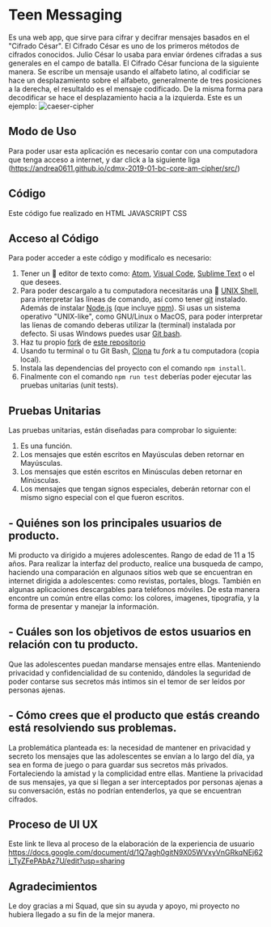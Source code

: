 # Teen Messaging
Es una web app, que sirve para cifrar y decifrar mensajes basados en el "Cifrado César".
El Cifrado César es uno de los primeros métodos de cifrados conocidos. Julio César lo usaba para enviar órdenes cifradas a sus generales en el campo de batalla. El Cifrado César funciona de la siguiente manera. Se escribe un mensaje usando el alfabeto latino, al codificiar se hace un desplazamiento sobre el alfabeto, generalmente de tres posiciones a la derecha, el resultaldo es el mensaje codificado. De la misma forma para decodificar se hace el desplazamiento hacia a la izquierda.
Este es un ejemplo:
![caeser-cipher](https://upload.wikimedia.org/wikipedia/commons/thumb/2/2b/Caesar3.svg/2000px-Caesar3.svg.png)

## Modo de Uso
Para poder usar esta aplicación es necesario contar con una computadora que tenga acceso a internet, y dar click a la siguiente liga (https://andrea0611.github.io/cdmx-2019-01-bc-core-am-cipher/src/)

## Código
Este código fue realizado en 
HTML 
JAVASCRIPT 
CSS

## Acceso al Código
Para poder acceder a este código y modificalo es necesario:

1. Tener un :pencil: editor de texto como: [Atom](https://atom.io/), [Visual Code](https://code.visualstudio.com/), [Sublime Text](https://www.sublimetext.com) o el que desees.
2. Para poder descargalo a tu computadora necesitarás una :shell:
   [UNIX Shell](https://github.com/Laboratoria/curricula-js/tree/v2.x/topics/shell), para interpretar las líneas de comando, así como tener [git](https://github.com/Laboratoria/curricula-js/tree/v2.x/topics/scm/01-git)
   instalado. Además de instalar [Node.js](https://nodejs.org/) (que
   incluye [npm](https://docs.npmjs.com/)). Si usas un sistema operativo "UNIX-like", como GNU/Linux o MacOS, para poder interpretar las líenas de comando deberas utilizar la (terminal) instalada por defecto.
   Si usas Windows puedes usar [Git bash](https://git-scm.com/download/win).
3. Haz tu propio [fork](https://help.github.com/articles/fork-a-repo/)
   de [ este repositorio](https://github.com/Andrea0611/cdmx-2019-01-bc-core-am-cipher) 
4. Usando tu terminal o tu Git Bash, [Clona](https://help.github.com/articles/cloning-a-repository/)
   tu _fork_ a tu computadora (copia local).
5. Instala las dependencias del proyecto con el comando `npm
   install`.
6. Finalmente con el comando `npm run test` deberías poder ejecutar las 
   pruebas unitarias (unit tests).

## Pruebas Unitarias
Las pruebas unitarias, están diseñadas para comprobar lo siguiente:
1. Es una función.
2. Los mensajes que estén escritos en Mayúsculas deben retornar en Mayúsculas.
3. Los mensajes que estén escritos en Minúsculas deben retornar en Minúsculas.
3. Los mensajes que tengan signos especiales, deberán retornar con el mismo signo especial con el que fueron escritos.

## - Quiénes son los principales usuarios de producto.
Mi producto va dirigido a mujeres adolescentes. Rango de edad de 11 a 15 años. Para realizar la interfaz del producto, realice una busqueda de campo, haciendo una comparación en algunaos sitios web que se encuentran en internet dirigida a adolescentes: como revistas, portales, blogs. También en algunas aplicaciones descargables para teléfonos móviles. De esta manera encontre un común entre ellas como: los colores, imagenes,  tipografía, y la forma de presentar y manejar la información. 

## - Cuáles son los objetivos de estos usuarios en relación con tu producto.
Que las adolescentes puedan mandarse mensajes entre ellas. Manteniendo privacidad y confidencialidad de su contenido, dándoles la seguridad de poder contarse sus secretos más intimos sin el temor de ser leídos por personas ajenas.

## - Cómo crees que el producto que estás creando está resolviendo sus problemas.
La problemática planteada es: la necesidad de mantener en privacidad y secreto los mensajes que las adolescentes se envían a lo largo del día, ya sea en forma de juego o para guardar sus secretos más privados. Fortaleciendo la amistad y la complicidad entre ellas.
Mantiene la privacidad de sus mensajes, ya que si llegan a ser interceptados por personas ajenas a su conversación, estás no podrían entenderlos, ya que se encuentran cifrados. 

## Proceso de UI UX
Este link te lleva al proceso de la elaboración de la experiencia de usuario https://docs.google.com/document/d/1Q7agh0gitN9X05WVxyVnGRkqNEj62i_TyZFePAbAz7U/edit?usp=sharing

## Agradecimientos
Le doy gracias a mi Squad, que sin su ayuda y apoyo, mi proyecto no hubiera llegado a su fin de la mejor manera.